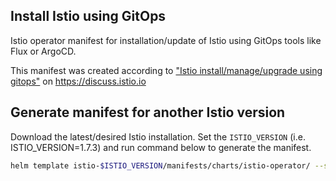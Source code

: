 ## Install Istio using GitOps

Istio operator manifest for installation/update of Istio using GitOps tools like Flux or ArgoCD.

This manifest was created according to ["Istio install/manage/upgrade using gitops"](https://discuss.istio.io/t/istio-install-manage-upgrade-using-gitops/6960/3) on https://discuss.istio.io


## Generate manifest for another Istio version

Download the latest/desired Istio installation. Set the `ISTIO_VERSION` (i.e. ISTIO_VERSION=1.7.3) and run command below to generate the manifest.

```sh
helm template istio-$ISTIO_VERSION/manifests/charts/istio-operator/ --set hub=docker.io/istio --set tag=$ISTIO_VERSION --set operatorNamespace=istio-operator --set istioNamespace=istio-system > istio-operator-helm-install.yaml
```

